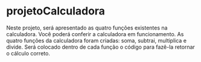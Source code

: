 # projetoCalculadora
Neste projeto, será apresentado as quatro funções existentes na calculadora. Você poderá conferir a calculadora em funcionamento. 
    As quatro funções da calculadora foram criadas: soma, subtrai, multiplica e divide.
    Será colocado dentro de cada função o código para fazê-la retornar o cálculo correto.
